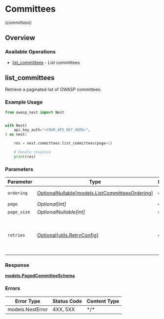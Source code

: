 # Committees
(*committees*)

## Overview

### Available Operations

* [list_committees](#list_committees) - List committees

## list_committees

Retrieve a paginated list of OWASP committees.

### Example Usage

<!-- UsageSnippet language="python" operationID="list_committees" method="get" path="/api/v1/committees/" -->
```python
from owasp_nest import Nest


with Nest(
    api_key_auth="<YOUR_API_KEY_HERE>",
) as nest:

    res = nest.committees.list_committees(page=1)

    # Handle response
    print(res)

```

### Parameters

| Parameter                                                                                 | Type                                                                                      | Required                                                                                  | Description                                                                               |
| ----------------------------------------------------------------------------------------- | ----------------------------------------------------------------------------------------- | ----------------------------------------------------------------------------------------- | ----------------------------------------------------------------------------------------- |
| `ordering`                                                                                | [OptionalNullable[models.ListCommitteesOrdering]](../../models/listcommitteesordering.md) | :heavy_minus_sign:                                                                        | Ordering field                                                                            |
| `page`                                                                                    | *Optional[int]*                                                                           | :heavy_minus_sign:                                                                        | N/A                                                                                       |
| `page_size`                                                                               | *OptionalNullable[int]*                                                                   | :heavy_minus_sign:                                                                        | N/A                                                                                       |
| `retries`                                                                                 | [Optional[utils.RetryConfig]](../../models/utils/retryconfig.md)                          | :heavy_minus_sign:                                                                        | Configuration to override the default retry behavior of the client.                       |

### Response

**[models.PagedCommitteeSchema](../../models/pagedcommitteeschema.md)**

### Errors

| Error Type       | Status Code      | Content Type     |
| ---------------- | ---------------- | ---------------- |
| models.NestError | 4XX, 5XX         | \*/\*            |
